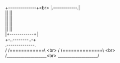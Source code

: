 +--------------+\<br>
   |.------------.|<br>
   ||            ||<br>
   ||            ||<br>
   ||            ||<br>
   ||            ||<br>
   |+------------+|<br>
   +-..--------..-+<br>
   .--------------.<br>
  / /============\ \<br>
 / /==============\ \<br>
/____________________\<br>
\____________________/<br>
